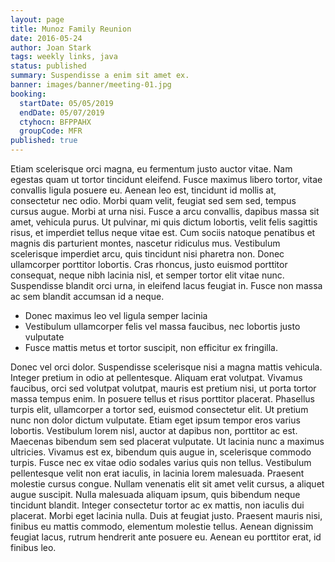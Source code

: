 ```yaml
---
layout: page
title: Munoz Family Reunion
date: 2016-05-24
author: Joan Stark
tags: weekly links, java
status: published
summary: Suspendisse a enim sit amet ex.
banner: images/banner/meeting-01.jpg
booking:
  startDate: 05/05/2019
  endDate: 05/07/2019
  ctyhocn: BFPPAHX
  groupCode: MFR
published: true
---
```

Etiam scelerisque orci magna, eu fermentum justo auctor vitae. Nam egestas quam ut tortor tincidunt eleifend. Fusce maximus libero tortor, vitae convallis ligula posuere eu. Aenean leo est, tincidunt id mollis at, consectetur nec odio. Morbi quam velit, feugiat sed sem sed, tempus cursus augue. Morbi at urna nisi. Fusce a arcu convallis, dapibus massa sit amet, vehicula purus. Ut pulvinar, mi quis dictum lobortis, velit felis sagittis risus, et imperdiet tellus neque vitae est. Cum sociis natoque penatibus et magnis dis parturient montes, nascetur ridiculus mus. Vestibulum scelerisque imperdiet arcu, quis tincidunt nisi pharetra non. Donec ullamcorper porttitor lobortis. Cras rhoncus, justo euismod porttitor consequat, neque nibh lacinia nisl, et semper tortor elit vitae nunc. Suspendisse blandit orci urna, in eleifend lacus feugiat in. Fusce non massa ac sem blandit accumsan id a neque.

* Donec maximus leo vel ligula semper lacinia
* Vestibulum ullamcorper felis vel massa faucibus, nec lobortis justo vulputate
* Fusce mattis metus et tortor suscipit, non efficitur ex fringilla.

Donec vel orci dolor. Suspendisse scelerisque nisi a magna mattis vehicula. Integer pretium in odio at pellentesque. Aliquam erat volutpat. Vivamus faucibus, orci sed volutpat volutpat, mauris est pretium nisi, ut porta tortor massa tempus enim. In posuere tellus et risus porttitor placerat. Phasellus turpis elit, ullamcorper a tortor sed, euismod consectetur elit. Ut pretium nunc non dolor dictum vulputate. Etiam eget ipsum tempor eros varius lobortis. Vestibulum lorem nisl, auctor at dapibus non, porttitor ac est. Maecenas bibendum sem sed placerat vulputate. Ut lacinia nunc a maximus ultricies. Vivamus est ex, bibendum quis augue in, scelerisque commodo turpis.
Fusce nec ex vitae odio sodales varius quis non tellus. Vestibulum pellentesque velit non erat iaculis, in lacinia lorem malesuada. Praesent molestie cursus congue. Nullam venenatis elit sit amet velit cursus, a aliquet augue suscipit. Nulla malesuada aliquam ipsum, quis bibendum neque tincidunt blandit. Integer consectetur tortor ac ex mattis, non iaculis dui placerat. Morbi eget lacinia nulla. Duis at feugiat justo. Praesent mauris nisi, finibus eu mattis commodo, elementum molestie tellus. Aenean dignissim feugiat lacus, rutrum hendrerit ante posuere eu. Aenean eu porttitor erat, id finibus leo.
